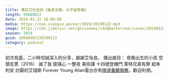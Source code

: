 ```yaml
---
title: 專訪艾怡良談《垂直活著，水平留戀著》
length: 95680822
date: 2019-01-22 18:00:00
media: https://one.xiaoyuu.ga/ear/2019/20190122.mp3
image: https://cdn.jsdelivr.net/gh/coxmos/cdn@master/ear/cover/20190122.jpeg
season: 2019
guid: a9568082220190122
category: podcast
---
```


初次見面，二小時坦誠深入的分享，謝謝艾怡良。
播出曲目：
夜晚出生的小孩
空頭支票（2016）
滅了我
玻璃心
一整夜
美術課
十四號登機門
萊特兄弟有罪
給朱利安
討厭的艾瑞斯
Forever Young
Alian電台亦有<a href="http://alian963.ipcf.org.tw/programs_view.php">隨選重聽服務</a>，歡迎利用。

